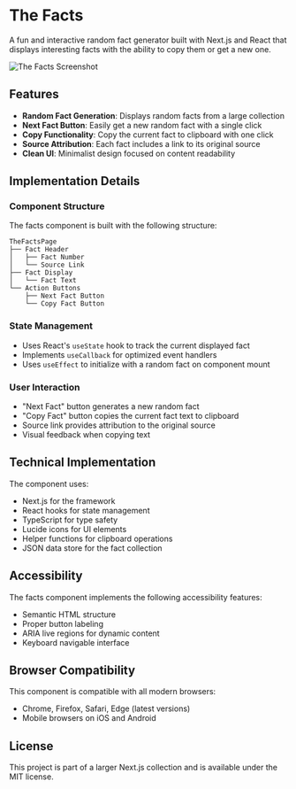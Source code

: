 # The Facts

A fun and interactive random fact generator built with Next.js and React that displays interesting facts with the ability to copy them or get a new one.

![The Facts Screenshot](https://ik.imagekit.io/nagoevid/nextjs-projects/the-facts.png?updatedAt=1748877979625)

## Features

- **Random Fact Generation**: Displays random facts from a large collection
- **Next Fact Button**: Easily get a new random fact with a single click
- **Copy Functionality**: Copy the current fact to clipboard with one click
- **Source Attribution**: Each fact includes a link to its original source
- **Clean UI**: Minimalist design focused on content readability

## Implementation Details

### Component Structure

The facts component is built with the following structure:

```
TheFactsPage
├── Fact Header
│   ├── Fact Number
│   └── Source Link
├── Fact Display
│   └── Fact Text
└── Action Buttons
    ├── Next Fact Button
    └── Copy Fact Button
```

### State Management

- Uses React's `useState` hook to track the current displayed fact
- Implements `useCallback` for optimized event handlers
- Uses `useEffect` to initialize with a random fact on component mount

### User Interaction

- "Next Fact" button generates a new random fact
- "Copy Fact" button copies the current fact text to clipboard
- Source link provides attribution to the original source
- Visual feedback when copying text

## Technical Implementation

The component uses:

- Next.js for the framework
- React hooks for state management
- TypeScript for type safety
- Lucide icons for UI elements
- Helper functions for clipboard operations
- JSON data store for the fact collection

## Accessibility

The facts component implements the following accessibility features:

- Semantic HTML structure
- Proper button labeling
- ARIA live regions for dynamic content
- Keyboard navigable interface

## Browser Compatibility

This component is compatible with all modern browsers:

- Chrome, Firefox, Safari, Edge (latest versions)
- Mobile browsers on iOS and Android

## License

This project is part of a larger Next.js collection and is available under the MIT license. 